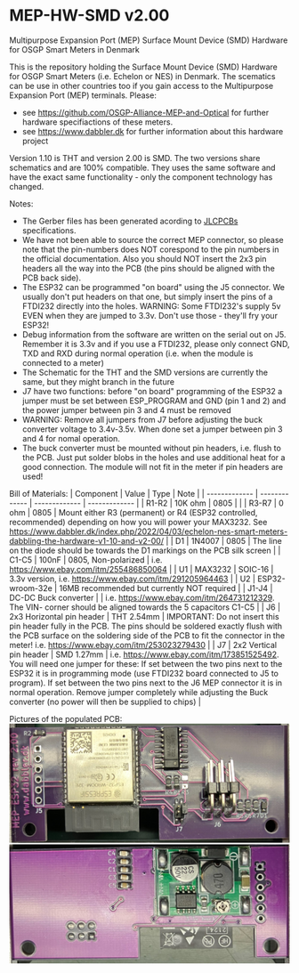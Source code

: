 # MEP-HW-SMD v2.00
Multipurpose Expansion Port (MEP) Surface Mount Device (SMD) Hardware for OSGP Smart Meters in Denmark

This is the repository holding the Surface Mount Device (SMD) Hardware for OSGP Smart Meters (i.e. Echelon or NES) in Denmark.
The scematics can be use in other countries too if you gain access to the Multipurpose Expansion Port (MEP) terminals.
Please:
- see https://github.com/OSGP-Alliance-MEP-and-Optical for further hardware specifiactions of these meters.
- see https://www.dabbler.dk for further information about this hardware project

Version 1.10 is THT and version 2.00 is SMD. The two versions share schematics and are 100% compatible. They uses the same software and have the exact same functionality - only the component technology has changed.

Notes:
- The Gerber files has been generated acording to [JLCPCBs](https://jlcpcb.com/) specifications.
- We have not been able to source the correct MEP connector, so please note that the pin-numbers does NOT corespond to the pin numbers in the official documentation. Also you should NOT insert the 2x3 pin headers all the way into the PCB (the pins should be aligned with the PCB back side).
- The ESP32 can be programmed "on board" using the J5 connector. We usually don't put headers on that one, but simply insert the pins of a FTDI232 directly into the holes. WARNING: Some FTDI232's supply 5v EVEN when they are jumped to 3.3v. Don't use those - they'll fry your ESP32!
- Debug information from the software are written on the serial out on J5. Remember it is 3.3v and if you use a FTDI232, please only connect GND, TXD and RXD during normal operation (i.e. when the module is connected to a meter)
- The Schematic for the THT and the SMD versions are currently the same, but they might branch in the future
- J7 have two functions: before "on board" programming of the ESP32 a jumper must be set between ESP_PROGRAM and GND (pin 1 and 2) and the power jumper between pin 3 and 4 must be removed
- WARNING: Remove all jumpers from J7 before adjusting the buck converter voltage to 3.4v-3.5v. When done set a jumper between pin 3 and 4 for nomal operation.
- The buck converter must be mounted without pin headers, i.e. flush to the PCB. Just put solder blobs in the holes and use additional heat for a good connection. The module will not fit in the meter if pin headers are used!


Bill of Materials:
| Component | Value | Type | Note |
| ------------- | ------------- | ------------- | ------------- |
| R1-R2 | 10K ohm | 0805 | |
| R3-R7 | 0 ohm | 0805 | Mount either R3 (permanent) or R4 (ESP32 controlled, recommended) depending on how you will power your MAX3232. See https://www.dabbler.dk/index.php/2022/04/03/echelon-nes-smart-meters-dabbling-the-hardware-v1-10-and-v2-00/ |
| D1 | 1N4007 | 0805 | The line on the diode should be towards the D1 markings on the PCB silk screen |
| C1-C5 | 100nF | 0805, Non-polarized | i.e. https://www.ebay.com/itm/255486850064 |
| U1 | MAX3232 | SOIC-16 | 3.3v version, i.e. https://www.ebay.com/itm/291205964463 |
| U2 | ESP32-wroom-32e | 16MB recommended but currently NOT required |
| J1-J4 | DC-DC Buck converter | | i.e. https://www.ebay.com/itm/264731212329. The VIN- corner should be aligned towards the 5 capacitors C1-C5 |
| J6 | 2x3 Horizontal pin header | THT 2.54mm | IMPORTANT: Do not insert this pin header fully in the PCB. The pins should be soldered exactly flush with the PCB surface on the soldering side of the PCB to fit the connector in the meter! i.e. https://www.ebay.com/itm/253023279430 |
| J7 | 2x2 Vertical pin header | SMD 1.27mm | i.e. https://www.ebay.com/itm/173851525492. You will need one jumper for these: If set between the two pins next to the ESP32 it is in programming mode (use FTDI232 board connected to J5 to program). If set between the two pins next to the J6 MEP connector it is in normal operation. Remove jumper completely while adjusting the Buck converter (no power will then be supplied to chips) |

Pictures of the populated PCB:
![Populated ESP-MEP Front](https://github.com/DabblerDK/MEP-HW-SMD/blob/main/Images/SMD%20Populated%20ESP-MEP%20Front.jpg)
![Populated ESP-MEP Back](https://github.com/DabblerDK/MEP-HW-SMD/blob/main/Images/SMD%20Populated%20ESP-MEP%20Back.jpg)
